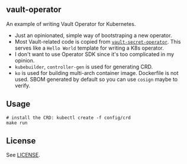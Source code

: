 vault-operator
--------------

An example of writing Vault Operator for Kubernetes.

- Just an opinionated, simple way of bootstraping a new operator.
- Most Vault-related code is copied from [`vault-secret-operator`](https://github.com/ricoberger/vault-secrets-operator). This serves like a `Hello World` template for writing a K8s operator.
- I don't want to use Operator SDK since it's too complicated in my opinion.
- `kubebuilder`, `controller-gen` is used for generating CRD.
- `ko` is used for building multi-arch container image. Dockerfile is not used. SBOM generated by default so you can use `cosign` maybe to verify.

## Usage

```shell
# install the CRD: kubectl create -f config/crd
make run
```

## License

See [LICENSE](./LICENSE).